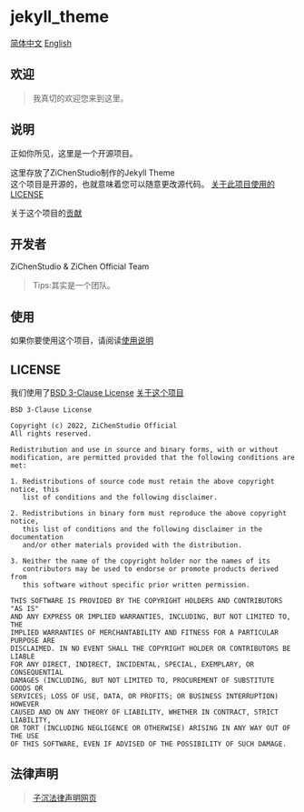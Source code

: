 # jekyll_theme
[简体中文](doc/README.en.md) [English](README.md)
## 欢迎
> 我真切的欢迎您来到这里。

## 说明
正如你所见，这里是一个开源项目。

这里存放了ZiChenStudio制作的Jekyll Theme<br>
这个项目是开源的，也就意味着您可以随意更改源代码。
[关于此项目使用的LICENSE](#license)

关于这个项目的[贡献](CONTRIBUTING.md)

## 开发者
ZiChenStudio & ZiChen Official Team
> Tips:其实是一个团队。

## 使用
如果你要使用这个项目，请阅读[使用说明](use.md)

## LICENSE
我们使用了[BSD 3-Clause License](LICENSE)
[关于这个项目](CONTRIBUTING.md)
```
BSD 3-Clause License

Copyright (c) 2022, ZiChenStudio Official
All rights reserved.

Redistribution and use in source and binary forms, with or without
modification, are permitted provided that the following conditions are met:

1. Redistributions of source code must retain the above copyright notice, this
   list of conditions and the following disclaimer.

2. Redistributions in binary form must reproduce the above copyright notice,
   this list of conditions and the following disclaimer in the documentation
   and/or other materials provided with the distribution.

3. Neither the name of the copyright holder nor the names of its
   contributors may be used to endorse or promote products derived from
   this software without specific prior written permission.

THIS SOFTWARE IS PROVIDED BY THE COPYRIGHT HOLDERS AND CONTRIBUTORS "AS IS"
AND ANY EXPRESS OR IMPLIED WARRANTIES, INCLUDING, BUT NOT LIMITED TO, THE
IMPLIED WARRANTIES OF MERCHANTABILITY AND FITNESS FOR A PARTICULAR PURPOSE ARE
DISCLAIMED. IN NO EVENT SHALL THE COPYRIGHT HOLDER OR CONTRIBUTORS BE LIABLE
FOR ANY DIRECT, INDIRECT, INCIDENTAL, SPECIAL, EXEMPLARY, OR CONSEQUENTIAL
DAMAGES (INCLUDING, BUT NOT LIMITED TO, PROCUREMENT OF SUBSTITUTE GOODS OR
SERVICES; LOSS OF USE, DATA, OR PROFITS; OR BUSINESS INTERRUPTION) HOWEVER
CAUSED AND ON ANY THEORY OF LIABILITY, WHETHER IN CONTRACT, STRICT LIABILITY,
OR TORT (INCLUDING NEGLIGENCE OR OTHERWISE) ARISING IN ANY WAY OUT OF THE USE
OF THIS SOFTWARE, EVEN IF ADVISED OF THE POSSIBILITY OF SUCH DAMAGE.

```

## 法律声明
> [子沉法律声明网页](https://zichenstudio.netlify.app/html/legal.html)
